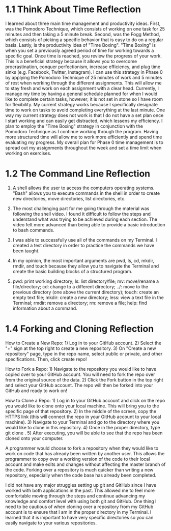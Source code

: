 # 1.1 Think About Time Reflection

I learned about three main time management and productivity ideas.  First, was the Pomodoro Technique, which consists of working on one task for 25 minutes and then taking a 5 minute break.  Second, was the Fogg Method, which consists of picking a specific behavior that is easy to do on a regular basis.  Lastly, is the productivity idea of "Time Boxing".  "Time Boxing" is when you set a previously agreed period of time for working towards a specific goal.  Once time is reached, you review the progress of your work.  This is a beneficial strategy because it allows you to overcome procrastination, conquer perfectionism, increase efficiency, and plug time sinks (e.g. Facebook, Twitter, Instagram).  I can use this strategy in Phase 0 by applying the Pomodoro Technique of 25 minutes of work and 5 minutes of rest when working through the different assignments.  This will allow me to stay fresh and work on each assignment with a clear head.  Currently, I manage my time by having a general schedule planned for when I would like to complete certain tasks, however; it is not set in stone so I have room for flexibility.  My current strategy works because I specifically designate time to work on tasks to avoid completing everything at the last minute.  One way my current strategy does not work is that I do not have a set plan once I start working and can easily get distracted, which lessens my efficiency.  I plan to employ the "Time Boxing" strategy in conjunction with the Pomodoro Technique as I continue working through the program.  Having more structured time will allow me to work more efficiently and spend time evaluating my progress.  My overall plan for Phase 0 time management is to spread out my assignments throughout the week and set a time limit when working on exercises.

# 1.2 The Command Line Reflection

1.  A shell allows the user to access the computers operating systems.  "Bash" allows you to execute commands in the shell in order to create new directories, move directories, list directories, etc.

2.  The most challenging part for me going through the material was following the shell video.  I found it difficult to follow the steps and understand what was trying to be achieved during each section.  The video felt more advanced than being able to provide a basic introduction to bash commands.

3.  I was able to successfully use all of the commands on my Terminal.  I created a test directory in order to practice the commands we have been taught.

4.  In my opinion, the most important arguments are pwd, ls, cd, mkdir, rmdir, and touch because they allow you to navigate the Terminal and create the basic building blocks of a structured program.

5.  pwd: print working directory; ls: list directory/file; mv: move/rename a file/directory; cd: change to a different directory; ../: move to the previous directory (one above the current directory); touch: create an empty text file; mkdir: create a new directory; less: view a text file in the Terminal; rmdir: remove a directory; rm: remove a file; help: find information about a command.

# 1.4 Forking and Cloning Reflection

How to Create a New Repo: 1) Log in to your GitHub account.  2) Select the "+" sign at the top right to create a new repository.  3)  On "Create a new repository" page, type in the repo name, select public or private, and other specifications.  Then, click create repo!

How to Fork a Repo: 1)  Navigate to the repository you would like to have copied over to your GitHub account.  You will need to fork the repo over from the original source of the data.  2)  Click the Fork button in the top right and select your GitHub account.  The repo will then be forked into your GitHub and ready to work on!

How to Clone a Repo:  1) Log in to your GitHub account and click on the repo you would like to clone onto your local machine.  This will bring you to the specific page of that repository.  2)  In the middle of the screen, copy the HTTPS link (this will connect the repo in your GitHub account to your local machine).  3)  Navigate to your Terminal and go to the directory where you would like to clone in this repository.  4)  Once in the proper directory, type git clone <paste URL that was copied from GitHub>.  5)  After executing, you will be able to see that the repo has been cloned onto your computer.

A programmer would choose to fork a repository when they would like to work on code that has already been written by another user.  This allows the programmer to copy over a working version of the code to their local account and make edits and changes without affecting the master branch of the code.  Forking over a repository is much quicker than writing a new repository, especially when the code base has already been completed.

I did not have any major struggles setting up git and GitHub since I have worked with both applications in the past.  This allowed me to feel more comfortable moving through the steps and continue advancing my knowledge and comfort level with using both git and GitHub.  One thing I need to be cautious of when cloning over a repository from my GitHub account is to ensure that I am in the proper directory in my Terminal.  I learned that it is important to have very specific directories so you can easily navigate to your various repositories.

